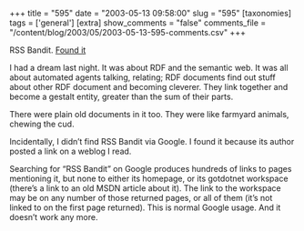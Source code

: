 +++
title = "595"
date = "2003-05-13 09:58:00"
slug = "595"
[taxonomies]
tags = ['general']
[extra]
show_comments = "false"
comments_file = "/content/blog/2003/05/2003-05-13-595-comments.csv"
+++

RSS Bandit. [Found it](http://www.gotdotnet.com/Community/Workspaces/Workspace.aspx?id=cb8d3173-9f65-46fe-bf17-122e3703bb00)

I had a dream last night. It was about RDF and the semantic web. It was all about automated agents talking, relating; RDF documents find out stuff about other RDF document and becoming cleverer. They link together and become a gestalt entity, greater than the sum of their parts.

There were plain old documents in it too. They were like farmyard animals, chewing the cud.

Incidentally, I didn’t find RSS Bandit via Google. I found it because its author posted a link on a weblog I read.

Searching for “RSS Bandit” on Google produces hundreds of links to pages mentioning it, but none to either its homepage, or its gotdotnet workspace (there’s a link to an old MSDN article about it). The link to the workspace may be on any number of those returned pages, or all of them (it’s not linked to on the first page returned). This is normal Google usage. And it doesn’t work any more.
